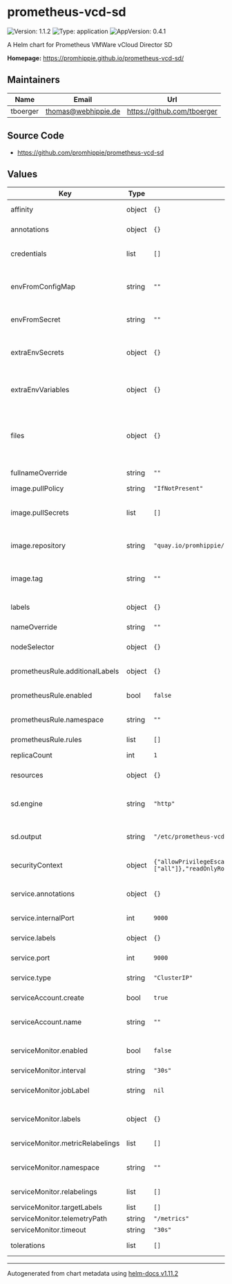# prometheus-vcd-sd

![Version: 1.1.2](https://img.shields.io/badge/Version-1.1.2-informational?style=flat-square) ![Type: application](https://img.shields.io/badge/Type-application-informational?style=flat-square) ![AppVersion: 0.4.1](https://img.shields.io/badge/AppVersion-0.4.1-informational?style=flat-square)

A Helm chart for Prometheus VMWare vCloud Director SD

**Homepage:** <https://promhippie.github.io/prometheus-vcd-sd/>

## Maintainers

| Name | Email | Url |
| ---- | ------ | --- |
| tboerger | <thomas@webhippie.de> | <https://github.com/tboerger> |

## Source Code

* <https://github.com/promhippie/prometheus-vcd-sd>

## Values

| Key | Type | Default | Description |
|-----|------|---------|-------------|
| affinity | object | `{}` | Affinity for the deployment |
| annotations | object | `{}` | Define additional annotations |
| credentials | list | `[]` | List of credentials to use for the service discovery |
| envFromConfigMap | string | `""` | Environment variables from existing configmap |
| envFromSecret | string | `""` | environment variables from existing secret |
| extraEnvSecrets | object | `{}` | Extra environment variables from secrets |
| extraEnvVariables | object | `{}` | Extra environment variables from mapping |
| files | object | `{}` | List of files written to a configmap and mounted to /etc/prometheus-vcd-files |
| fullnameOverride | string | `""` | Override the fullname |
| image.pullPolicy | string | `"IfNotPresent"` | Image pull policy |
| image.pullSecrets | list | `[]` | Optional name of pull secret if using a private registry |
| image.repository | string | `"quay.io/promhippie/prometheus-vcd-sd"` | Image repository used by deployment |
| image.tag | string | `""` | Optional tag for the repository, defaults to app version |
| labels | object | `{}` | Define additional labels |
| nameOverride | string | `""` | Override the name |
| nodeSelector | object | `{}` | Node selector for the deployment |
| prometheusRule.additionalLabels | object | `{}` | Additional labels for prometheus rules |
| prometheusRule.enabled | bool | `false` | Enable custom prometheus rules |
| prometheusRule.namespace | string | `""` | Namespace used by prometheus rules |
| prometheusRule.rules | list | `[]` | Rules definition |
| replicaCount | int | `1` | Replicas for the deployment |
| resources | object | `{}` | Resources for the deployment |
| sd.engine | string | `"http"` | Service discovery engine, should be `http` in most cases |
| sd.output | string | `"/etc/prometheus-vcd-sd/vcd.json"` | Path to write the service discovery result to |
| securityContext | object | `{"allowPrivilegeEscalation":false,"capabilities":{"drop":["all"]},"readOnlyRootFilesystem":true,"runAsGroup":10000,"runAsNonRoot":true,"runAsUser":10000}` | Security context for the deployment |
| service.annotations | object | `{}` | Additional annotations for the service |
| service.internalPort | int | `9000` | Internal port of the service |
| service.labels | object | `{}` | Additional labels for the service |
| service.port | int | `9000` | Port of the service |
| service.type | string | `"ClusterIP"` | Type of the service |
| serviceAccount.create | bool | `true` | Create a new service account |
| serviceAccount.name | string | `""` | Optional name for an existing service account |
| serviceMonitor.enabled | bool | `false` | Enable service monitor integration |
| serviceMonitor.interval | string | `"30s"` | Scrape interval |
| serviceMonitor.jobLabel | string | `nil` | Optionally override the job label |
| serviceMonitor.labels | object | `{}` | Additional labels for the service monitor |
| serviceMonitor.metricRelabelings | list | `[]` | Metric relabeling configuration |
| serviceMonitor.namespace | string | `""` | Namespace used by service monitor |
| serviceMonitor.relabelings | list | `[]` | Relabeling configuration |
| serviceMonitor.targetLabels | list | `[]` | Target labels |
| serviceMonitor.telemetryPath | string | `"/metrics"` | Scrape path |
| serviceMonitor.timeout | string | `"30s"` | Scrape timeout |
| tolerations | list | `[]` | Tolerations for the deployment |

----------------------------------------------
Autogenerated from chart metadata using [helm-docs v1.11.2](https://github.com/norwoodj/helm-docs/releases/v1.11.2)
